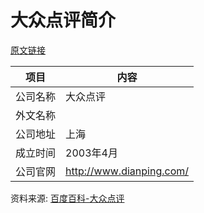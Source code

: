 # 大众点评简介

[原文链接](https://www.it-this-year.com/2020/04/23/198)


|项目|内容|
|-----|-----|
|公司名称|大众点评|
|外文名称||
|公司地址|上海|
|成立时间|2003年4月|
|公司官网|http://www.dianping.com/|

资料来源: 
[百度百科-大众点评](https://baike.baidu.com/item/%E5%A4%A7%E4%BC%97%E7%82%B9%E8%AF%84%E7%BD%91?fromtitle=%E5%A4%A7%E4%BC%97%E7%82%B9%E8%AF%84&fromid=6301639)